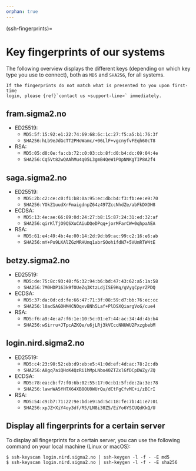 ```yaml
---
orphan: true
---
```


(ssh-fingerprints)=

# Key fingerprints of our systems

The following overview displays the different keys (depending on which key type
you use to connect), both as `MD5` and `SHA256`, for all systems.

```{warning}
If the fingerprints do not match what is presented to you upon first-time
login, please {ref}`contact us <support-line>` immediately.
```


## fram.sigma2.no

- ED25519:
  - `MD5:5f:15:92:e1:22:74:69:68:6c:1c:27:f5:a5:b1:76:3f`
  - `SHA256:hLb9eJdGcTT2PHoWamc/+06LlF+vgcnyfvFEqh60cT8`
- RSA:
  - `MD5:05:d0:0e:fa:cb:72:c0:03:cb:8f:d0:b4:dc:09:04:4e`
  - `SHA256:Cq5Vt82wQAAhMu4q05L3gmB4QeW1POpNNKgTIP8A2f4`


## saga.sigma2.no

- ED25519:
  - `MD5:2b:c2:ce:c0:f1:b8:0a:95:ec:db:b4:f3:fb:ee:e9:70`
  - `SHA256:YOkZ1uudXrFmaigdnpZ64z497ZccNhdZe/abFkDXOH8`
- ECDSA:
  - `MD5:13:4e:ae:66:89:0d:24:27:b8:15:87:24:31:ed:32:af`
  - `SHA256:qirKlTjO9QSXuCAiuDQeDPqq+jorMFarCW+0qhpaAEA`
- RSA:
  - `MD5:61:e4:49:4b:4e:00:14:2d:9d:b9:ac:99:c2:16:e6:ab`
  - `SHA256:mY+Po9LKAlZGzMRHUmq1abrSOohifdN7+5VUmRTW4tE`


## betzy.sigma2.no

- ED25519:
  - `MD5:de:75:8c:93:40:f6:32:94:b6:bd:47:43:62:a5:1a:58`
  - `SHA256:7M0HDP163k9fOUeZq3KtzLdjISE9Kq/gVygCpyrZPDQ`
- ECDSA:
  - `MD5:37:da:0d:cd:fe:66:47:71:3f:08:59:d7:bb:76:ec:cc`
  - `SHA256:l0adSAGOHM4CNOqxvBNh5Laf+PlDSXQiargVoG/cue4`
- RSA:
  - `MD5:f6:a9:4e:a7:f6:1e:10:5c:01:e7:44:ac:34:4d:4b:b4`
  - `SHA256:wSirru+JTpcAZKQe/u6jLRj3kVCccNNUWU2PxzgbebM`


## login.nird.sigma2.no

- ED25519:
  - `MD5:c4:23:90:52:eb:d9:eb:e5:41:0d:ef:4d:ac:78:2c:db`
  - `SHA256:A8gq7aiQHoK4QzRi1hMpLNbo40ZTZxlGfDCpDWZy/ZQ`
- ECDSA:
  - `MD5:78:ea:cb:f7:f0:6b:02:55:17:0c:b1:5f:de:2a:3e:78`
  - `SHA256:lawnWA5fHTX64XB8OU0WUrQu/dCtFgCfvMC+i/zBCrI`
- RSA:
  - `MD5:54:c9:b7:71:22:9e:bd:e9:ad:5c:18:fe:7b:41:e7:01`
  - `SHA256:xpJZ+XiY4oy3df/R5/LN8i30Z5/EiYo6YSCUQdKkQ/U`


## Display all fingerprints for a certain server

To display all fingerprints for a certain server, you can use the following
command on your local machine (Linux or macOS):

```console
$ ssh-keyscan login.nird.sigma2.no | ssh-keygen -l -f - -E md5
$ ssh-keyscan login.nird.sigma2.no | ssh-keygen -l -f - -E sha256
```
